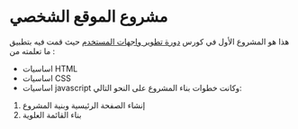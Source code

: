 # مشروع الموقع الشخصي 
هذا هو المشروع الأول في كورس [دورة تطوير واجهات المستخدم](https://academy.hsoub.com/learn/front-end-web-development/)
حيث قمت فيه بتطبيق ما تعلمته من :
* اساسيات HTML
* اساسيات CSS
* اساسيات javascript
وكانت خطوات بناء المشروع على النحو التالي:
01. إنشاء الصفحة الرئيسية وبنية المشروع
02. بناء القائمة العلوية
